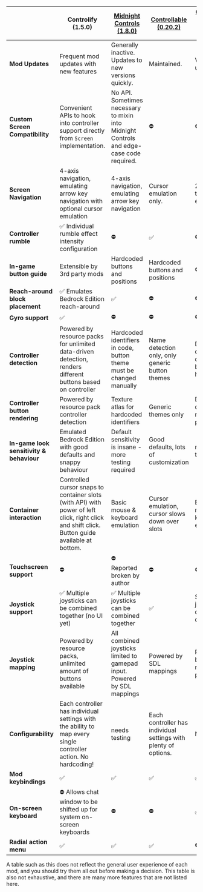 |                                          | Controlify (1.5.0)                                                                                                                             | [Midnight Controls (1.8.0)](https://github.com/TeamMidnightDust/MidnightControls)        | [Controllable (0.20.2)](https://mrcrayfish.com/mods/controllable) | [Controller Support Mod (9.0.0)](https://github.com/Stereowalker/Controller-Support-Mod) |
|------------------------------------------|------------------------------------------------------------------------------------------------------------------------------------------------|------------------------------------------------------------------------------------------|-------------------------------------------------------------------|------------------------------------------------------------------------------------------|
| **Mod Updates**                          | Frequent mod updates with new features                                                                                                         | Generally inactive. Updates to new versions quickly.                                     | Maintained.                                                       | Very slow updates                                                                        |
| **Custom Screen Compatibility**          | Convenient APIs to hook into controller support directly from `Screen` implementation.                                                         | No API. Sometimes necessary to mixin into Midnight Controls and edge-case code required. | ⛔                                                                 | ⛔                                                                                        |
| **Screen Navigation**                    | 4-axis navigation, emulating arrow key navigation with optional cursor emulation                                                               | 4-axis navigation, emulating arrow key navigation                                        | Cursor emulation only.                                            | 2-axis tab-key emulation                                                                 |
| **Controller rumble**                    | ✅ Individual rumble effect intensity configuration                                                                                             | ⛔                                                                                        | ✅                                                                 | ⛔                                                                                        |
| **In-game button guide**                 | Extensible by 3rd party mods                                                                                                                   | Hardcoded buttons and positions                                                          | Hardcoded buttons and positions                                   | ⛔                                                                                        |
| **Reach-around block placement**         | ✅ Emulates Bedrock Edition reach-around                                                                                                        | ✅                                                                                        | ⛔                                                                 | ⛔                                                                                        |
| **Gyro support**                         | ✅                                                                                                                                              | ⛔                                                                                        | ⛔                                                                 | ⛔                                                                                        |
| **Controller detection**                 | Powered by resource packs for unlimited data-driven detection, renders different buttons based on controller                                   | Hardcoded identifiers in code, button theme must be changed manually                     | Name detection only, only generic button themes                   | Data-driven detection but seems hardcoded                                                |
| **Controller button rendering**          | Powered by resource pack controller detection                                                                                                  | Texture atlas for hardcoded identifiers                                                  | Generic themes only                                               | Data-driven resource packs                                                               |
| **In-game look sensitivity & behaviour** | Emulated Bedrock Edition with good defaults and snappy behaviour                                                                               | Default sensitivity is insane - more testing required                                    | Good defaults, lots of customization                              | needs testing                                                                            |
| **Container interaction**                | Controlled cursor snaps to container slots (with API) with power of left click, right click and shift click. Button guide available at bottom. | Basic mouse & keyboard emulation                                                         | Cursor emulation, cursor slows down over slots                    | Basic mouse & keyboard emulation                                                         |
| **Touchscreen support**                  | ⛔                                                                                                                                              | ⛔ Reported broken by author                                                              | ⛔                                                                 | ⛔                                                                                        |
| **Joystick support**                     | ✅ Multiple joysticks can be combined together (no UI yet)                                                                                      | ✅ Multiple joysticks can be combined together                                            | ✅                                                                 | Single joysticks data-driven                                                             |
| **Joystick mapping**                     | Powered by resource packs, unlimited amount of buttons available                                                                               | All combined joysticks limited to gamepad input. Powered by SDL mappings                 | Powered by SDL mappings                                           | Powered by resource packs                                                                |
| **Configurability**                      | Each controller has individual settings with the ability to map every single controller action. No hardcoding!                                 | needs testing                                                                            | Each controller has individual settings with plenty of options.   | None                                                                                     |
| **Mod keybindings**                      | ✅                                                                                                                                              | ✅                                                                                        | ✅                                                                 | ✅                                                                                        |
| **On-screen keyboard**                   | ⛔ Allows chat window to be shifted up for system on-screen keyboards                                                                           | ⛔                                                                                        | ⛔                                                                 | ✅                                                                                        |
| **Radial action menu**                   | ✅                                                                                                                                              | ✅                                                                                        | ✅                                                                 | ⛔                                                                                        |

A table such as this does not reflect the general user experience of each mod, and you should try them all out before making
a decision. This table is also not exhaustive, and there are many more features that are not listed here.
